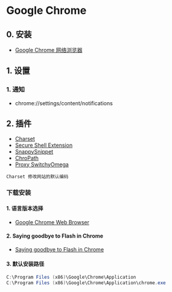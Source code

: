 # Google Chrome

## 0. 安装

- [Google Chrome 网络浏览器](https://www.google.cn/intl/zh-CN/chrome/)

## 1. 设置

### 1. 通知

- chrome://settings/content/notifications

## 2. 插件

- [Charset](https://chrome.google.com/webstore/detail/charset/oenllhgkiiljibhfagbfogdbchhdchml?utm_source=chrome-ntp-icon)
- [Secure Shell Extension](https://chrome.google.com/webstore/detail/secure-shell-extension/iodihamcpbpeioajjeobimgagajmlibd?utm_source=chrome-ntp-icon)
- [SnappySnippet](https://chrome.google.com/webstore/detail/snappysnippet/blfngdefapoapkcdibbdkigpeaffgcil/related)
- [ChroPath](https://chrome.google.com/webstore/detail/chropath/ljngjbnaijcbncmcnjfhigebomdlkcjo/reviews/?scrollchropath=true)
- [Proxy SwitchyOmega](https://chrome.google.com/webstore/detail/proxy-switchyomega/padekgcemlokbadohgkifijomclgjgif?utm_source=chrome-ntp-icon)

```shell
Charset 修改网站的默认编码
```

### 下载安装

#### 1. 语言版本选择

- [Google Chrome Web Browser](https://www.google.com/intl/en_uk/chrome/)

#### 2. Saying goodbye to Flash in Chrome

- [Saying goodbye to Flash in Chrome](https://www.blog.google/products/chrome/saying-goodbye-flash-chrome/)

#### 3. 默认安装路径

```c#
C:\Program Files (x86)\Google\Chrome\Application
C:\Program Files (x86)\Google\Chrome\Application\chrome.exe
```
